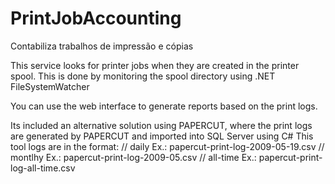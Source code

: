 # PrintJobAccounting
Contabiliza trabalhos de impressão e cópias

This service looks for printer jobs when they are created in the printer spool.
This is done by monitoring the spool directory using .NET  FileSystemWatcher

You can use the web interface to generate reports based on the print logs.

Its included an alternative solution using PAPERCUT, where the print logs are generated by PAPERCUT and imported into SQL Server using C#
This tool logs are in the format:
        //     daily         Ex.:  papercut-print-log-2009-05-19.csv
        //     montlhy       Ex.:  papercut-print-log-2009-05.csv
        //     all-time      Ex.:  papercut-print-log-all-time.csv
